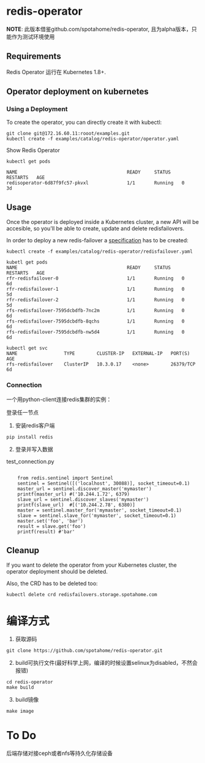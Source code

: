 # redis-operator

**NOTE**:  此版本借鉴github.com/spotahome/redis-operator, 且为alpha版本，只能作为测试环境使用

## Requirements
Redis Operator 运行在 Kubernetes 1.8+.


## Operator deployment on kubernetes

### Using a Deployment
To create the operator, you can directly create it with kubectl:

```
git clone git@172.16.60.11:rooot/examples.git
kubectl create -f examples/catalog/redis-operator/operator.yaml
```

Show Redis Operator

```
kubectl get pods 

NAME                                        READY     STATUS    RESTARTS   AGE
redisoperator-6d87f9fc57-pkvxl              1/1       Running   0          3d
```


## Usage
Once the operator is deployed inside a Kubernetes cluster, a new API will be accesible, so you'll be able to create, update and delete redisfailovers.

In order to deploy a new redis-failover a [specification](example/redisfailover.yaml) has to be created:

```
kubectl create -f examples/catalog/redis-operator/redisfailover.yaml
```

```
kubetl get pods
NAME                                        READY     STATUS    RESTARTS   AGE
rfr-redisfailover-0                         1/1       Running   0          6d
rfr-redisfailover-1                         1/1       Running   0          5d
rfr-redisfailover-2                         1/1       Running   0          5d
rfs-redisfailover-7595dcbdfb-7nc2m          1/1       Running   0          6d
rfs-redisfailover-7595dcbdfb-8qchs          1/1       Running   0          6d
rfs-redisfailover-7595dcbdfb-nw5d4          1/1       Running   0          6d
```

```
kubectl get svc
NAME                 TYPE        CLUSTER-IP   EXTERNAL-IP   PORT(S)             AGE
rfs-redisfailover    ClusterIP   10.3.0.17    <none>        26379/TCP           6d
```

### Connection

一个用python-client连接redis集群的实例：

登录任一节点
1. 安装redis客户端
```
pip install redis
```
2. 登录并写入数据


test_connection.py

```

	from redis.sentinel import Sentinel
	sentinel = Sentinel([('localhost', 30088)], socket_timeout=0.1)
	master_url = sentinel.discover_master('mymaster')
	printf(master_url) #('10.244.1.72', 6379)
	slave_url = sentinel.discover_slaves('mymaster')
	printf(slave_url)  #[('10.244.2.78', 6380)]
	master = sentinel.master_for('mymaster', socket_timeout=0.1)
	slave = sentinel.slave_for('mymaster', socket_timeout=0.1)
	master.set('foo', 'bar')
	result = slave.get('foo')
	printf(result) #'bar'

```


## Cleanup
If you want to delete the operator from your Kubernetes cluster, the operator deployment should be deleted.

Also, the CRD has to be deleted too:
```
kubectl delete crd redisfailovers.storage.spotahome.com
```

# 编译方式

1. 获取源码
```
git clone https://github.com/spotahome/redis-operator.git
```
2. build可执行文件(最好科学上网，编译的时候设置selinux为disabled，不然会报错)
```
cd redis-operator
make build
```
3. build镜像
```
make image
```

# To Do
后端存储对接ceph或者nfs等持久化存储设备


